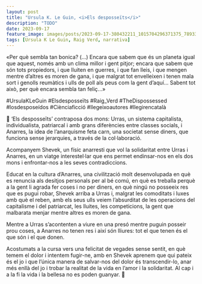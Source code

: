 ```yaml
---
layout: post
title: "Ursula K. Le Guin, <i>Els desposseïts</i>"
description: "TODO"
date: 2023-09-17
feature_image: images/posts/2023-09-17-380432211_1015704296371375_789337941219780140_n_18031312024581632.heic
tags: [Ursula K Le Guin, Raig Verd, narrativa]
---
```


«Per què sembla tan bonica? (...) Encara que sabem que és un planeta igual que aquest, només amb un clima millor i gent pitjor; encara que sabem que són tots propiedors, i que lluiten en guerres, i que fan lleis, i que mengen mentre d’altres es moren de gana, i que malgrat tot envelleixen i tenen mala sort i genolls reumàtics i ulls de poll als peus com la gent d’aquí... Sabent tot això, per què encara sembla tan feliç...»
<!--more-->

#UrsulaKLeGuin #Elsdesposseïts #Raig_Verd #TheDispossessed #losdesposeídos #Ciènciaficció #llegeixoautores #llegirencatalà

🌌 ‘Els desposseïts’ contraposa dos mons: Urras, un sistema capitalista, individualista, patriarcal i amb grans diferències entre classes socials, i Anarres, la idea de l’anarquisme feta carn, una societat sense diners, que funciona sense jerarquies, a través de la col·laboració.

Acompanyem Shevek, un físic anarresti que vol la solidaritat entre Urras i Anarres, en un viatge interestel·lar que ens permet endinsar-nos en els dos mons i enfrontar-nos a les seves contradiccions. 

Educat en la cultura d’Anarres, una civilització molt desenvolupada en què es renuncia als desitjos personals per al bé comú, en què es treballa perquè a la gent li agrada fer coses i no per diners, en què ningú no posseeix res que es pugui robar, Shevek arriba a Urras i, malgrat les comoditats i luxes amb què el reben, amb els seus ulls veiem l’absurditat de les operacions del capitalisme i del patriarcat, les lluites, les competicions, la gent que malbarata menjar mentre altres es moren de gana. 

Mentre a Urras s’acontenten a viure en una presó mentre puguin posseir prou coses, a Anarres no tenen res i així són lliures: tot el que tenen és el que són i el que donen.

Acostumats a la cursa vers una felicitat de vegades sense sentit, en què temem el dolor i intentem fugir-ne, amb en Shevek aprenem que qui pateix és el jo i que l’única manera de salvar-nos del dolor és transcendir-lo, anar més enllà del jo i trobar la realitat de la vida en l’amor i la solidaritat. Al cap i a la fi la vida i la bellesa no es poden guanyar. 🌌

